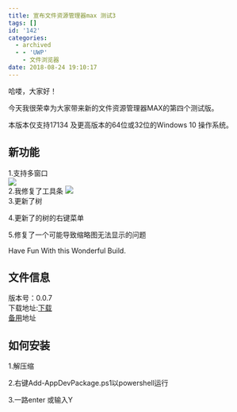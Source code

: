 ```yaml
---
title: 宣布文件资源管理器max 测试3
tags: []
id: '142'
categories:
  - archived
  - - 'UWP'
    - 文件浏览器
date: 2018-08-24 19:10:17
---
```


哈喽，大家好！  
  
今天我很荣幸为大家带来新的文件资源管理器MAX的第四个测试版。  
  
本版本仅支持17134 及更高版本的64位或32位的Windows 10 操作系统。  
  

## 新功能

1.支持多窗口  
![](https://idevlab.cn/wordpress/wp-content/uploads/2018/08/wp-image216583457057021347..jpg)  
2.我修复了工具条 ![](https://idevlab.cn/wordpress/wp-content/uploads/2018/08/2-1729553600983865969..jpg)  
3.更新了树  
  
4.更新了的树的右键菜单  
  
5.修复了一个可能导致缩略图无法显示的问题  
  
  
Have Fun With this Wonderful Build.

## 文件信息

版本号：0.0.7  
下载地址:[下载](https://1drv.ws/u/s!AuJGwXeVs2O9mIBvNUidFqk4IDLkLw)  
[备用](https://share.weiyun.com/5ugmT2N)地址

## 如何安装

1.解压缩  
  
2.右键Add-AppDevPackage.ps1以powershell运行  
  
3.一路enter 或输入Y